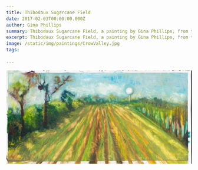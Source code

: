 ```yaml
---
title: Thibodaux Sugarcane Field
date: 2017-02-03T00:00:00.000Z
author: Gina Phillips
summary: Thibodaux Sugarcane Field, a painting by Gina Phillips, from the show Crow Valley at Jonathan Ferrara Gallery, 2018.
excerpt: Thibodaux Sugarcane Field, a painting by Gina Phillips, from the show Crow Valley at Jonathan Ferrara Gallery, 2018.
image: /static/img/paintings/CrowValley.jpg
tags:

---
```


![Thibodaux Sugarcane Field, a painting by Gina Phillips, from the show Crow Valley at Jonathan Ferrara Gallery, 2018.](/static/img/paintings/ThibodauxSugarcaneField.jpg "Thibodaux Sugarcane Field, a painting by Gina Phillips, from the show Crow Valley at Jonathan Ferrara Gallery, 2018.")